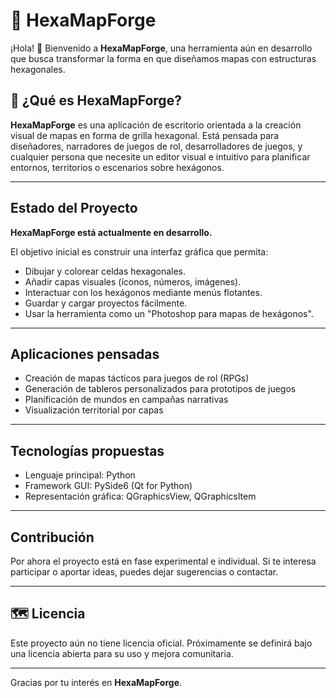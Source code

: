 # 🧩 HexaMapForge

¡Hola! 👋 Bienvenido a **HexaMapForge**, una herramienta aún en desarrollo que busca transformar la forma en que diseñamos mapas con estructuras hexagonales.

## 🎯 ¿Qué es HexaMapForge?

**HexaMapForge** es una aplicación de escritorio orientada a la creación visual de mapas en forma de grilla hexagonal. Está pensada para diseñadores, narradores de juegos de rol, desarrolladores de juegos, y cualquier persona que necesite un editor visual e intuitivo para planificar entornos, territorios o escenarios sobre hexágonos.

---

## Estado del Proyecto

**HexaMapForge está actualmente en desarrollo.**

El objetivo inicial es construir una interfaz gráfica que permita:

- Dibujar y colorear celdas hexagonales.
- Añadir capas visuales (íconos, números, imágenes).
- Interactuar con los hexágonos mediante menús flotantes.
- Guardar y cargar proyectos fácilmente.
- Usar la herramienta como un "Photoshop para mapas de hexágonos".

---

## Aplicaciones pensadas

- Creación de mapas tácticos para juegos de rol (RPGs)
- Generación de tableros personalizados para prototipos de juegos
- Planificación de mundos en campañas narrativas
- Visualización territorial por capas

---

## Tecnologías propuestas

- Lenguaje principal: Python
- Framework GUI: PySide6 (Qt for Python)
- Representación gráfica: QGraphicsView, QGraphicsItem

---

## Contribución

Por ahora el proyecto está en fase experimental e individual. Si te interesa participar o aportar ideas, puedes dejar sugerencias o contactar.

---

## 🗺️ Licencia

Este proyecto aún no tiene licencia oficial. Próximamente se definirá bajo una licencia abierta para su uso y mejora comunitaria.

---

Gracias por tu interés en **HexaMapForge**.